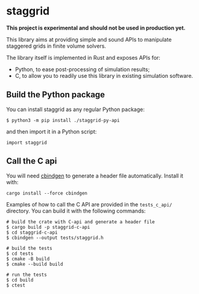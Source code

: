 staggrid
========

**This project is experimental and should not be used in production yet.**

This library aims at providing simple and sound APIs to manipulate staggered
grids in finite volume solvers.

The library itself is implemented in Rust and exposes APIs for:

- Python, to ease post-processing of simulation results;
- C, to allow you to readily use this library in existing simulation software.

Build the Python package
------------------------

You can install staggrid as any regular Python package:

    $ python3 -m pip install ./staggrid-py-api

and then import it in a Python script:

    import staggrid

Call the C api
--------------

You will need [cbindgen](https://github.com/eqrion/cbindgen) to generate a
header file automatically.  Install it with:

    cargo install --force cbindgen

Examples of how to call the C API are provided in the `tests_c_api/`
directory.  You can build it with the following commands:

    # build the crate with C-api and generate a header file
    $ cargo build -p staggrid-c-api
    $ cd staggrid-c-api
    $ cbindgen --output tests/staggrid.h

    # build the tests
    $ cd tests
    $ cmake -B build
    $ cmake --build build

    # run the tests
    $ cd build
    $ ctest
